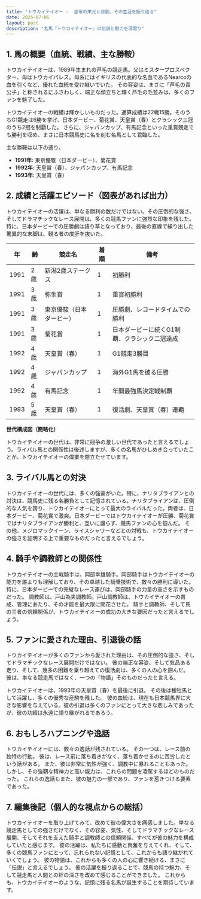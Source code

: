 ```yaml
---
title: "トウカイテイオー -  皇帝の栄光と悲劇、その生涯を振り返る"
date: 2025-07-06
layout: post
description: "名馬『トウカイテイオー』の伝説と魅力を深堀り"
---
```


## 1. 馬の概要（血統、戦績、主な勝鞍）

トウカイテイオーは、1989年生まれの芦毛の競走馬。父はミスタープロスペクター、母はトウカイパレス。母系にはイギリスの代表的な名血であるNearcoの血を引くなど、優れた血統を受け継いでいた。  その容姿は、まさに「芦毛の貴公子」と称されるにふさわしく、端正な顔立ちと輝く芦毛の毛並みは、多くのファンを魅了した。

トウカイテイオーの戦績は輝かしいものだった。通算成績は22戦15勝。そのうちG1競走は6勝を挙げ、日本ダービー、菊花賞、天皇賞（春）とクラシック三冠のうち2冠を制覇した。  さらに、ジャパンカップ、有馬記念といった重賞競走でも勝利を収め、まさに日本競馬史に名を刻む名馬として君臨した。

主な勝鞍は以下の通り。

* **1991年:** 東京優駿（日本ダービー）、菊花賞
* **1992年:** 天皇賞（春）、ジャパンカップ、有馬記念
* **1993年:** 天皇賞（春）


## 2. 成績と活躍エピソード（図表があれば出力）

トウカイテイオーの活躍は、単なる勝利の数だけではない。その圧倒的な強さ、そしてドラマチックなレース展開は、多くの競馬ファンに強烈な印象を残した。特に、日本ダービーでの圧勝劇は語り草となっており、最後の直線で繰り出した驚異的な末脚は、観る者の度肝を抜いた。

| 年 | 齢 | 競走名          | 着順 | 備考                                       |
|---|----|-----------------|-------|--------------------------------------------|
| 1991 | 2歳 | 新潟2歳ステークス | 1     | 初勝利                                     |
| 1991 | 3歳 | 弥生賞           | 1     | 重賞初勝利                                 |
| 1991 | 3歳 | 東京優駿（日本ダービー）| 1     | 圧勝劇、レコードタイムでの勝利                  |
| 1991 | 3歳 | 菊花賞           | 1     | 日本ダービーに続くG1制覇、クラシック二冠達成 |
| 1992 | 4歳 | 天皇賞（春）     | 1     | G1競走3勝目                               |
| 1992 | 4歳 | ジャパンカップ    | 1     | 海外G1馬を破る圧勝                          |
| 1992 | 4歳 | 有馬記念         | 1     | 年間最強馬決定戦制覇                         |
| 1993 | 5歳 | 天皇賞（春）     | 1     | 復活劇、天皇賞（春）連覇                         |


**世代構成図（簡略化）**

トウカイテイオーの世代は、非常に競争の激しい世代であったと言えるでしょう。ライバル馬との関係性は後述しますが、多くの名馬がひしめき合っていたことが、トウカイテイオーの偉業を際立たせています。


## 3. ライバル馬との対決

トウカイテイオーの世代には、多くの強豪がいた。特に、ナリタブライアンとの対決は、競馬史に残る名勝負として記憶されている。ナリタブライアンは、圧倒的な人気を誇り、トウカイテイオーにとって最大のライバルだった。両者は、日本ダービー、菊花賞で激突。日本ダービーではトウカイテイオーが圧勝、菊花賞ではナリタブライアンが勝利と、互いに譲らず、競馬ファンの心を掴んだ。  その他、メジロマックイーン、ライスシャワーなどとの対戦も、トウカイテイオーの強さを証明する上で重要なものだったと言えるでしょう。


## 4. 騎手や調教師との関係性

トウカイテイオーの主戦騎手は、岡部幸雄騎手。岡部騎手はトウカイテイオーの能力を誰よりも理解しており、その卓越した騎乗技術で、数々の勝利に導いた。  特に、日本ダービーでの完璧なレース運びは、岡部騎手の力量の高さを示すものだった。  調教師は、戸山為夫調教師。戸山調教師は、トウカイテイオーの育成、管理にあたり、その才能を最大限に開花させた。  騎手と調教師、そして馬の三者の信頼関係が、トウカイテイオーの成功の大きな要因だったと言えるでしょう。


## 5. ファンに愛された理由、引退後の話

トウカイテイオーが多くのファンから愛された理由は、その圧倒的な強さ、そしてドラマチックなレース展開だけではない。  彼の端正な容姿、そして気品ある走り、そして、幾多の困難を乗り越えての復活劇は、多くの人の心を掴んだ。  彼は、単なる競走馬ではなく、一つの「物語」そのものだったと言える。

トウカイテイオーは、1993年の天皇賞（春）を最後に引退。  その後は種牡馬として活躍し、多くの優秀な産駒を残した。  彼の血統は、現在も日本競馬界に大きな影響を与えている。彼の引退は多くのファンにとって大きな悲しみであったが、彼の功績は永遠に語り継がれるであろう。


## 6. おもしろハプニングや逸話

トウカイテイオーには、数々の逸話が残されている。  その一つは、レース前の独特の行動。  彼は、レース前に落ち着きがなく、落ち着かせるのに苦労したという話がある。  また、彼は非常に気性が強く、調教中に暴れることもあった。  しかし、その強靭な精神力と高い能力は、これらの問題を凌駕するほどのものだった。  これらの逸話もまた、彼の魅力の一部であり、ファンを惹きつける要素であった。


## 7. 編集後記（個人的な視点からの総括）

トウカイテイオーを取り上げてみて、改めて彼の偉大さを痛感しました。単なる競走馬としての強さだけでなく、その容姿、気性、そしてドラマチックなレース展開、そしてそれを支えた騎手と調教師との信頼関係、すべてが彼の魅力を構成していたと感じます。  彼の活躍は、私たちに感動と興奮を与えてくれ、そして、多くの競馬ファンにとって、忘れられない記憶として、これからも語り継がれていくでしょう。  彼の物語は、これからも多くの人の心に響き続ける、まさに「伝説」と言えるでしょう。  彼の活躍を振り返ることで、競馬の持つ魅力、そして競走馬と人間との絆の深さを改めて感じることができました。  これからも、トウカイテイオーのような、記憶に残る名馬が誕生することを期待しています。
